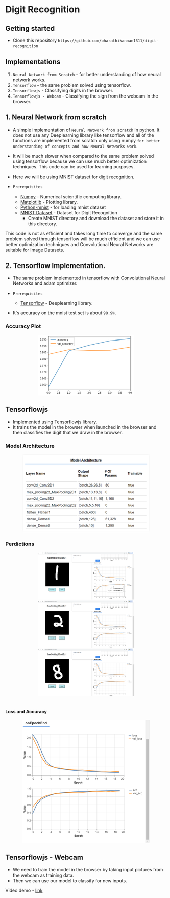 # Digit Recognition

## Getting started
- Clone this repository `https://github.com/bharathikannan1311/digit-recognition` 

## Implementations

1. `Neural Network from Scratch` - for better understanding of how neural network works.
2. `Tensorflow` - the same problem solved using tensorflow.
3. `Tensorflowjs` - Classifying digits in the browser.
4. `Tensorflowjs - Webcam` - Classifying the sign from the webcam in the browser.

## 1. Neural Network from scratch

- A simple implementation of `Neural Network from scratch` in python. It does not use any Deeplearning library like tensorflow and all of the functions are implemented from scratch only using numpy `for better understanding of concepts and how Neural Networks work`.

- It will be much slower when compared to the same problem solved using tensorflow because we can use much better optimization techniques. This code can be used for learning purposes.

- Here we will be using MNIST dataset for digit recognition.

- `Prerequisites`
    - [Numpy](https://numpy.org/) - Numerical scientific computing library.
    - [Matplotlib](https://matplotlib.org/) - Plotting library.
    - [Python-mnist](https://pypi.org/project/python-mnist/) - for loading mnist dataset
    - [MNIST Dataset](http://yann.lecun.com/exdb/mnist/) - Dataset for Digit Recognition
        - Create MNIST directory and download the dataset and store it in this directory.

This code is not as efficient and takes long time to converge and the same problem solved through tensorflow will be much efficient and we can use better optimization techniques and Convolutional Neural Networks are suitable for Image Datasets.

## 2. Tensorflow Implementation.
- The same problem implemented in tensorflow with Convolutional Neural Networks and adam optimizer.

- `Prerequisites`
    - [Tensorflow](https://www.tensorflow.org/) - Deeplearning library.

- It's accuracy on the mnist test set is about `98.9%`.
### Accuracy Plot
<center>
<img src="Tensorflow/Images/accuracy.png" width=300px>
</center>

## Tensorflowjs
- Implemented using Tensorflowjs library.
- It trains the model in the browser when launched in the browser and then classifies the digit that we draw in the browser.

### Model Architecture
<center>
<img src="Tensorflowjs/Images/modelarchitecture.png" width=400px><br>
</center>

### Perdictions

<center>
<img src="Tensorflowjs/Images/predict1.png" width=300px>
<img src="Tensorflowjs/Images/predict2.png" width=300px>
<img src="Tensorflowjs/Images/predict8.png" width=300px>
</center><br>

#### Loss and Accuracy
<center>
<img src="Tensorflowjs/Images/lossandaccuracy.png" width=400px>
</center>


## Tensorflowjs - Webcam

- We need to train the model in the browser by taking input pictures from the webcam as training data.
- Then we can use our model to classify for new inputs.

Video demo - [link]() 







